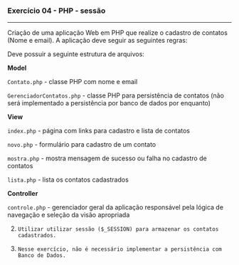 ### Exercício 04 - PHP - sessão ###
--------------------------------------------------

Criação de uma aplicação Web em PHP que realize o cadastro de contatos (Nome e email). A aplicação deve seguir as seguintes regras:

Deve possuir a seguinte estrutura de arquivos:

**Model**

`Contato.php` - classe PHP com nome e email

`GerenciadorContatos.php` - classe PHP para persistência de contatos (não será implementado a persistência por banco de dados por enquanto)

**View**

`index.php` - página com links para cadastro e lista de contatos

`novo.php` - formulário para cadastro de um contato

`mostra.php` - mostra mensagem de sucesso ou falha no cadastro de contatos

`lista.php` - lista os contatos cadastrados

**Controller**

`controle.php` - gerenciador geral da aplicação responsável pela lógica de navegação e seleção da visão apropriada

2.     Utilizar utilizar sessão ($_SESSION) para armazenar os contatos cadastrados.

3.     Nesse exercício, não é necessário implementar a persistência com Banco de Dados.
